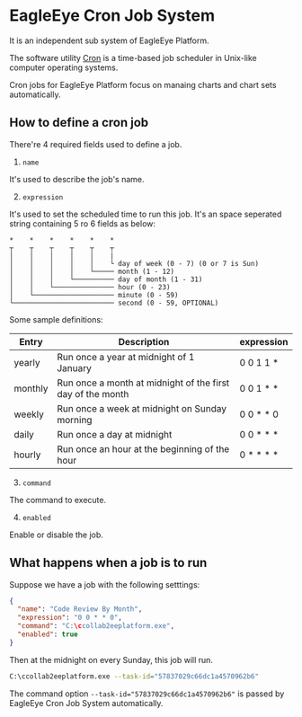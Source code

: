 # EagleEye Cron Job System

It is an independent sub system of EagleEye Platform.

The software utility [Cron](https://en.wikipedia.org/wiki/Cron) is a time-based
job scheduler in Unix-like computer operating systems.

Cron jobs for EagleEye Platform focus on manaing charts and chart sets
automatically.

## How to define a cron job

There're 4 required fields used to define a job.

1. `name`

  It's used to describe the job's name.

2. `expression`

  It's used to set the scheduled time to run this job.
  It's an space seperated string containing 5 ro 6 fields as below:

  ```text
  *    *    *    *    *    *
  ┬    ┬    ┬    ┬    ┬    ┬
  │    │    │    │    │    |
  │    │    │    │    │    └ day of week (0 - 7) (0 or 7 is Sun)
  │    │    │    │    └───── month (1 - 12)
  │    │    │    └────────── day of month (1 - 31)
  │    │    └─────────────── hour (0 - 23)
  │    └──────────────────── minute (0 - 59)
  └───────────────────────── second (0 - 59, OPTIONAL)
  ```

  Some sample definitions:

  | Entry   | Description                                                | expression |
  | ------- | ---------------------------------------------------------- | ---------- |
  | yearly  | Run once a year at midnight of 1 January                   | 0 0 1 1 *  |
  | monthly | Run once a month at midnight of the first day of the month | 0 0 1 * *  |
  | weekly  | Run once a week at midnight on Sunday morning              | 0 0 * * 0  |
  | daily   | Run once a day at midnight                                 | 0 0 * * *  |
  | hourly  | Run once an hour at the beginning of the hour              | 0 * * * *  |

3. `command`

  The command to execute.

4. `enabled`

  Enable or disable the job.

## What happens when a job is to run

Suppose we have a job with the following setttings:

```json
{
  "name": "Code Review By Month",
  "expression": "0 0 * * 0",
  "command": "C:\ccollab2eeplatform.exe",
  "enabled": true
}
```

Then at the midnight on every Sunday, this job will run.

```sh
C:\ccollab2eeplatform.exe --task-id="57837029c66dc1a4570962b6"
```

The command option `--task-id="57837029c66dc1a4570962b6"` is passed by EagleEye
Cron Job System automatically.
